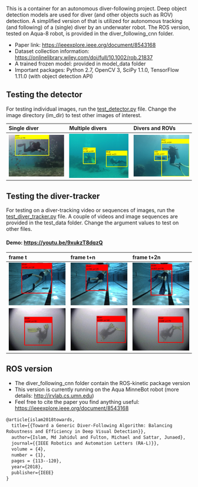 This is a container for an autonomous diver-following project. Deep object detection models are used for diver (and other objects such as ROV) detection. A simplified version of that is utilized for autonomous tracking (and following) of a (single) diver by an underwater robot. The ROS version, tested on Aqua-8 robot, is provided in the diver_following_cnn folder.

- Paper link:  https://ieeexplore.ieee.org/document/8543168
- Dataset collection information:  https://onlinelibrary.wiley.com/doi/full/10.1002/rob.21837 
- A trained frozen model: provided in model_data folder
- Important packages: Python 2.7, OpenCV 3, SciPy 1.1.0, TensorFlow 1.11.0 (with object detection API) 

## Testing the detector
For testing individual images, run the [test_detector.py](test_detector.py) file. Change the image directory (im_dir) to test other images of interest.

| Single diver | Multiple divers | Divers and ROVs | 
|:--------------------|:--------------------|:----------------|
| ![det-7](/test_data/res/6.jpg) | ![det-7](/test_data/res/7.jpg)     | ![det-1](/test_data/res/1.jpg) |


## Testing the diver-tracker 
For testing on a diver-tracking video or sequences of images, run the [test_diver_tracker.py](test_diver_tracker.py) file. A couple of videos and image sequences are provided in the test_data folder. Change the argument values to test on other files.


#### Demo: https://youtu.be/9xukzT8dqzQ

| frame t | frame t+n | frame t+2n | 
|:--------------------|:----------------|:----------------
| ![det-86](/test_data/res/86.jpg)     | ![det-96](/test_data/res/96.jpg) |   ![det-106](/test_data/res/106.jpg) | 
| ![det-1118](/test_data/res/1118.jpg)     | ![det-1138](/test_data/res/1138.jpg) |   ![det-1158](/test_data/res/1158.jpg) | 




## ROS version
- The diver_following_cnn folder contain the ROS-kinetic package version 
- This version is currently running on the Aqua MinneBot robot (more details: http://irvlab.cs.umn.edu)
- Feel free to cite the paper you find anything useful:  https://ieeexplore.ieee.org/document/8543168
```
@article{islam2018towards,
  title={{Toward a Generic Diver-Following Algorithm: Balancing Robustness and Efficiency in Deep Visual Detection}},
  author={Islam, Md Jahidul and Fulton, Michael and Sattar, Junaed},
  journal={{IEEE Robotics and Automation Letters (RA-L)}},
  volume = {4},
  number = {1},
  pages = {113--120},
  year={2018},
  publisher={IEEE}
}
```
